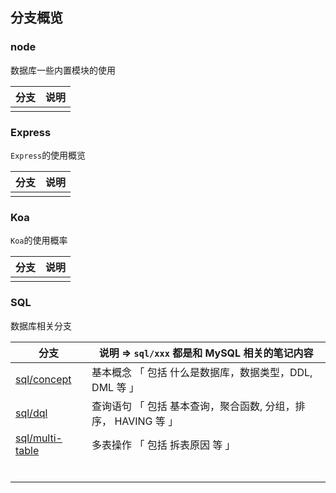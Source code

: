 ## 分支概览

### node

数据库一些内置模块的使用

| 分支 | 说明 |
| ---- | ---- |
|      |      |



### Express

`Express`的使用概览

| 分支 | 说明 |
| ---- | ---- |
|      |      |



### Koa

`Koa`的使用概率

| 分支 | 说明 |
| ---- | ---- |
|      |      |





### SQL

数据库相关分支

| 分支          | 说明 => `sql/xxx` 都是和 MySQL 相关的笔记内容 |
| ------------- | -------------- |
| [sql/concept](https://github.com/coder-klaus/node-tutorial/tree/sql/concept) | 基本概念 「 包括 什么是数据库，数据类型，DDL, DML 等 」 |
| [sql/dql](https://github.com/coder-klaus/node-tutorial/tree/sql/dql)           |     查询语句 「 包括 基本查询，聚合函数,  分组，排序， HAVING 等 」     |
|    [sql/multi-table](https://github.com/coder-klaus/node-tutorial/tree/sql/multi-table)           |   多表操作 「 包括 拆表原因 等 」   |
|               |                |
|               |                |
|               |                |
|               |                |
|               |                |
|               |                |

